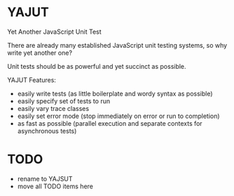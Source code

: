 # YAJUT
Yet Another JavaScript Unit Test

There are already many established JavaScript unit testing systems, so why write yet another one?

Unit tests should be as powerful and yet succinct as possible.

YAJUT Features:
- easily write tests (as little boilerplate and wordy syntax as possible)
- easily specify set of tests to run
- easily vary trace classes
- easily set error mode (stop immediately on error or run to completion)
- as fast as possible (parallel execution and separate contexts for asynchronous tests)



# TODO
- rename to YAJSUT
- move all TODO items here

